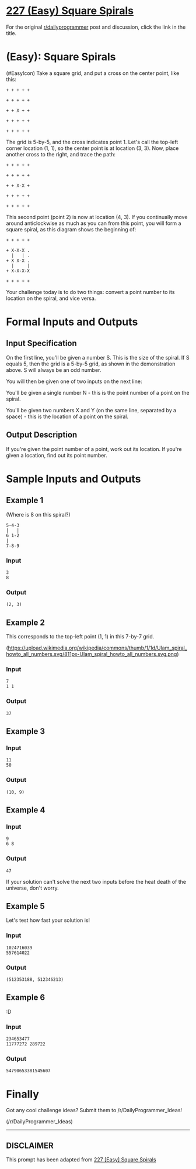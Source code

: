 # [227 (Easy) Square Spirals](https://www.reddit.com/r/dailyprogrammer/comments/3ggli3/20150810_challenge_227_easy_square_spirals/)

For the original [r/dailyprogrammer](https://www.reddit.com/r/dailyprogrammer/) post and discussion, click the link in the title.

#  (Easy): Square Spirals
(#EasyIcon)
Take a square grid, and put a cross on the center point, like this:


```
+ + + + +

+ + + + +

+ + X + +

+ + + + +

+ + + + +
```
The grid is 5-by-5, and the cross indicates point 1. Let's call the top-left corner location (1, 1), so the center point is at location (3, 3). Now, place another cross to the right, and trace the path:


```
+ + + + +

+ + + + +

+ + X-X +

+ + + + +

+ + + + +
```
This second point (point 2) is now at location (4, 3). If you continually move around anticlockwise as much as you can from this point, you will form a square spiral, as this diagram shows the beginning of:


```
+ + + + +

+ X-X-X .
  |   | .
+ X X-X .
  |     |
+ X-X-X-X

+ + + + +
```
Your challenge today is to do two things: convert a point number to its location on the spiral, and vice versa.

# Formal Inputs and Outputs
## Input Specification
On the first line, you'll be given a number S. This is the size of the spiral. If S equals 5, then the grid is a 5-by-5 grid, as shown in the demonstration above. S will always be an odd number.

You will then be given one of two inputs on the next line:

You'll be given a single number N - this is the point number of a point on the spiral.

You'll be given two numbers X and Y (on the same line, separated by a space) - this is the location of a point on the spiral.

## Output Description
If you're given the point number of a point, work out its location. If you're given a location, find out its point number.

# Sample Inputs and Outputs
## Example 1
(Where is 8 on this spiral?)


```
5-4-3
|   |
6 1-2
|    
7-8-9
```
### Input

```
3
8
```
### Output

```
(2, 3)
```
## Example 2
This corresponds to the top-left point (1, 1) in this 7-by-7 grid.

(https://upload.wikimedia.org/wikipedia/commons/thumb/1/1d/Ulam_spiral_howto_all_numbers.svg/811px-Ulam_spiral_howto_all_numbers.svg.png)
### Input

```
7
1 1
```
### Output

```
37
```
## Example 3
### Input

```
11
50
```
### Output

```
(10, 9)
```
## Example 4
### Input

```
9
6 8
```
### Output

```
47
```
If your solution can't solve the next two inputs before the heat death of the universe, don't worry.

## Example 5
Let's test how fast your solution is!

### Input

```
1024716039
557614022
```
### Output

```
(512353188, 512346213)
```
## Example 6
:D

### Input

```
234653477
11777272 289722
```
### Output

```
54790653381545607
```
# Finally
Got any cool challenge ideas? Submit them to /r/DailyProgrammer_Ideas!

(/r/DailyProgrammer_Ideas)

----
## **DISCLAIMER**
This prompt has been adapted from [227 [Easy] Square Spirals](https://www.reddit.com/r/dailyprogrammer/comments/3ggli3/20150810_challenge_227_easy_square_spirals/
)
